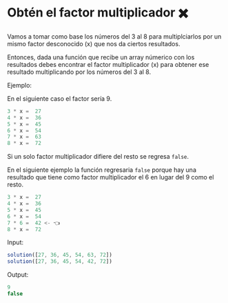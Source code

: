# Obtén el factor multiplicador ✖️

Vamos a tomar como base los números del 3 al 8 para multiplciarlos por un mismo factor desconocido (x) que nos da ciertos resultados.

Entonces, dada una función que recibe un array númerico con los resultados debes encontrar el factor multiplicador (x) para obtener ese resultado multiplicando por los números del 3 al 8.

Ejemplo:

En el siguiente caso el factor sería 9.

```javascript
3 * x =  27
4 * x =  36
5 * x =  45
6 * x =  54
7 * x =  63
8 * x =  72
```

Si un solo factor multiplicador difiere del resto se regresa ```false```.

En el siguiente ejemplo la función regresaria ```false``` porque hay una resultado que tiene como factor multiplicador el 6 en lugar del 9 como el resto.

```javascript
3 * x =  27
4 * x =  36
5 * x =  45
6 * x =  54
7 * 6 =  42 <- 👈
8 * x =  72
```

Input:

```javascript
solution([27, 36, 45, 54, 63, 72])
solution([27, 36, 45, 54, 42, 72])
```


Output:

```javascript
9
false
```
